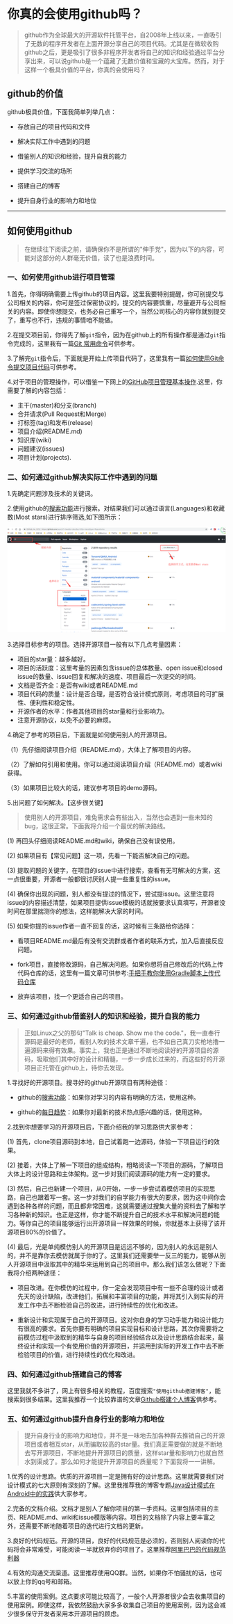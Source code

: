 # 你真的会使用github吗？

> github作为全球最大的开源软件托管平台，自2008年上线以来，一直吸引了无数的程序开发者在上面开源分享自己的项目代码。尤其是在微软收购github之后，更是吸引了很多非程序开发者将自己的知识和经验通过平台分享出来，可以说github是一个蕴藏了无数价值和宝藏的大宝库。然而，对于这样一个极具价值的平台，你真的会使用吗？

## github的价值

github极具价值，下面我简单列举几点：

* 存放自己的项目代码和文件

* 解决实际工作中遇到的问题

* 借鉴别人的知识和经验，提升自我的能力

* 提供学习交流的场所

* 搭建自己的博客

* 提升自身行业的影响力和地位

---

## 如何使用github

> 在继续往下阅读之前，请确保你不是所谓的"伸手党"，因为以下的内容，可能对这部分的人群毫无价值，读了也是浪费时间。

### 一、如何使用github进行项目管理

1.首先，你得明确需要上传github的项目内容。这里我要特别提醒，你可别提交与公司相关的内容，你可是签过保密协议的，提交的内容要慎重，尽量避开与公司相关的内容。即使你想提交，也务必自己重写一个，当然公司核心的内容你就别提交了，重写也不行，违规的事情咱不能做。

2.在提交项目前，你得先了解`git`指令，因为在github上的所有操作都是通过`git`指令完成的，这里我有一篇[Git 常用命令](https://blog.csdn.net/xuexiangjys/article/details/79875167)可供参考。

3.了解完`git`指令后，下面就是开始上传项目代码了，这里我有一篇[如何使用Git命令提交项目代码](https://blog.csdn.net/xuexiangjys/article/details/79874571)可供参考。

4.对于项目的管理操作，可以借鉴一下网上的[GitHub项目管理基本操作](https://blog.csdn.net/weixin_41424247/article/details/78998916).这里，你需要了解的内容包括：

* 主干(master)和分支(branch)
* 合并请求(Pull Request和Merge)
* 打标签(tag)和发布(release)
* 项目介绍(README.md)
* 知识库(wiki)
* 问题建议(issues)
* 项目计划(projects).

### 二、如何通过github解决实际工作中遇到的问题

1.先确定问题涉及技术的关键词。

2.使用github的[搜索功能](https://github.com/search)进行搜索。对结果我们可以通过语言(Languages)和收藏数(Most stars)进行排序筛选,如下图所示：

![](../img/github_1.png)

3.选择目标参考的项目。选择开源项目一般有以下几点考量因素：

* 项目的star量：越多越好。
* 项目的活跃度：这里考量的因素包含issue的总体数量、open issue和closed issue的数量、issue回复和解决的速度、项目最后一次提交的时间。
* 文档是否齐全：是否有wiki或者README.md
* 项目代码的质量：设计是否合理，是否符合设计模式原则，考虑项目的可扩展性、便利性和稳定性。
* 开源作者的水平：作者其他项目的star量和行业影响力。
* 注意开源协议，以免不必要的麻烦。

4.确定了参考的项目后，下面就是如何使用别人的开源项目。

（1）先仔细阅读项目介绍（README.md），大体上了解项目的内容。

（2）了解如何引用和使用。你可以通过阅读项目介绍（README.md）或者wiki获得。

（3）如果项目比较大的话，建议参考项目的demo源码。

5.出问题了如何解决。【这步很关键】

> 使用别人的开源项目，难免需求会有些出入，当然也会遇到一些未知的bug，这很正常。下面我将介绍一个最优的解决路线。

(1) 再回头仔细阅读README.md和wiki，确保自己没有误使用。

(2) 如果项目有【常见问题】这一项，先看一下能否解决自己的问题。

(3) 提取问题的关键字，在项目的issue中进行搜索，查看有无可解决的方案，这一点很重要，开源者一般都很讨厌别人提一些重复性的issue。

(4) 确保你出现的问题，别人都没有提过的情况下，尝试提issue。这里注意将issue的内容描述清楚，如果项目提供issue模板的话就按要求认真填写，开源者没时间在那里揣测你的想法，这样能解决大家的时间。

(5) 如果你提的issue作者一直不回复的话，这时候有三条路给你选择：

* 看项目README.md最后有没有交流群或者作者的联系方式，加入后直接反应问题。

* fork项目，直接修改源码，自己解决问题。如果你想将自己修改后的代码上传代码仓库的话，这里有一篇文章可供参考:[手把手教你使用Gradle脚本上传代码仓库](https://blog.csdn.net/xuexiangjys/article/details/80160954)

* 放弃该项目，找一个更适合自己的项目。

### 三、如何通过github借鉴别人的知识和经验，提升自我的能力

> 正如Linux之父的那句"Talk is cheap. Show me the code."，我一直奉行源码是最好的老师，看别人吹的技术文章千遍，也不如自己真刀实枪地撸一遍源码来得有效果。事实上，我也正是通过不断地阅读好的开源项目的源码，吸取他们其中好的设计和精髓，一步一步成长过来的，而这些好的开源项目正托管在github上，待你去发现。

1.寻找好的开源项目。搜寻好的github开源项目有两种途径：

* github的[搜索功能](https://github.com/search)：如果你对学习的内容有明确的方法，使用这种。

* github的[每日趋势](https://github.com/trending)：如果你对最新的技术热点感兴趣的话，使用这种。

2.找到你想要学习的开源项目后，下面介绍我的学习思路供大家参考：

(1) 首先，clone项目源码到本地，自己试着跑一边源码，体验一下项目运行的效果。

(2) 接着，大体上了解一下项目的组成结构，粗略阅读一下项目的源码，了解项目大体上的设计思路和主体架构。这一步对我们阅读源码的能力有一定的要求。

(3) 然后，自己也新建一个项目，从0开始，一步一步尝试着模仿项目的实现思路，自己也跟着写一套。这一步对我们的自学能力有很大的要求，因为这中间你会遇到各种各样的问题，而且都非常困难，这就需要通过搜集大量的资料去了解和学习各种新的知识。也正是这样，你才能不断提升自己的技术水平和解决问题的能力。等你自己的项目能够运行出开源项目一样效果的时候，你就基本上获得了该开源项目80%的价值了。

(4) 最后，光是单纯模仿别人的开源项目是远远不够的，因为别人的永远是别人的，并不是靠你去模仿就属于你的了。这里我们还需要举一反三的能力，能够从别人开源项目中汲取其中的精华来运用到自己的项目中。那么我们该怎么做呢？下面我将介绍两种途径：

* 项目改进。在你模仿的过程中，你一定会发现项目中有一些不合理的设计或者先天的设计缺陷，改进他们，拓展和丰富项目的功能，并将其引入到实际的开发工作中去不断检验自己的改进，进行持续性的优化和改进。

* 重新设计和实现属于自己的开源项目。这对你自身的学习动手能力和设计能力有很高的要求。首先你要有明确的项目实现目标和设计思路，其次你需要将之前模仿过程中汲取到的精华与自身的项目经验结合以及设计思路结合起来，最终设计和实现一个有使用价值的开源项目，并运用到实际的开发工作中去不断检验项目的价值，进行持续性的优化和改进。


### 四、如何通过github搭建自己的博客

这里我就不多讲了，网上有很多相关的教程，百度搜索`"使用github搭建博客"`，能搜索到很多结果。这里我推荐一个比较靠谱的文章[Github搭建个人博客](https://blog.csdn.net/xudailong_blog/article/details/78762262)供参考。

### 五、如何通过github提升自身行业的影响力和地位

> 提升自身行业的影响力和地位，并不是一味地去加各种群去推销自己的开源项目或者相互star，从而骗取较高的star量。我们真正需要做的就是不断地去写开源项目，不断地提升开源项目的质量，这样star量和影响力也就自然水到渠成了。那么如何才能提升开源项目的质量呢？下面我将一一讲解。

1.优秀的设计思路。优质的开源项目一定是拥有好的设计思路。这里就需要我们对设计模式的七大原则有深刻的了解。这里我推荐我的博客专题[Java设计模式在Android中的实践](https://blog.csdn.net/xuexiangjys/column/info/21784)供大家参考。

2.完备的文档介绍。文档才是别人了解你项目的第一手资料。这里包括项目的主页、README.md、wiki和issue模版等内容。项目的文档除了内容上要丰富之外，还需要不断地随着项目的迭代进行文档的更新。

3.良好的代码规范。开源的项目，良好的代码规范是必须的，否则别人阅读你的代码将会非常难受，可能阅读一半就放弃你的项目了。这里推荐[阿里巴巴的代码规范利器](https://github.com/alibaba/p3c)

4.有效的沟通交流渠道。这里推荐使用QQ群。当然，如果你不怕骚扰的话，也可以放上你的qq号和邮箱。

5.丰富的使用案例。这点要求可能比较高了，一般个人开源者很少会去收集项目的使用案例。即使这样，我依然鼓励大家多多收集自己项目的使用案例，因为这会减少很多保守开发者采用本开源项目的顾虑。